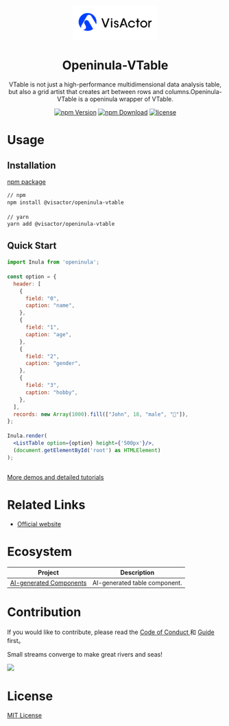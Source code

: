 <div align="center">
  <a href="" target="_blank">
    <img alt="VisActor Logo" width="200" src="https://github.com/VisActor/.github/blob/main/profile/500_200.svg"/>
  </a>
</div>

<div align="center">
  <h1>Openinula-VTable</h1>
</div>

<div align="center">

VTable is not just a high-performance multidimensional data analysis table, but also a grid artist that creates art between rows and columns.Openinula-VTable is a openinula wrapper of VTable.

[![npm Version](https://img.shields.io/npm/v/@visactor/vtable.svg)](https://www.npmjs.com/package/@visactor/openinula-vtable)
[![npm Download](https://img.shields.io/npm/dm/@visactor/vtable.svg)](https://www.npmjs.com/package/@visactor/openinula-vtable)
[![license](https://img.shields.io/badge/license-MIT-blue.svg)](https://github.com/visactor/vtable/blob/main/LICENSE)

</div>

# Usage

## Installation

[npm package](https://www.npmjs.com/package/@visactor/openinula-vtable)

```bash
// npm
npm install @visactor/openinula-vtable

// yarn
yarn add @visactor/openinula-vtable
```

## Quick Start

```jsx
import Inula from 'openinula';

const option = {
  header: [
    {
      field: "0",
      caption: "name",
    },
    {
      field: "1",
      caption: "age",
    },
    {
      field: "2",
      caption: "gender",
    },
    {
      field: "3",
      caption: "hobby",
    },
  ],
  records: new Array(1000).fill(["John", 18, "male", "🏀"]),
};

Inula.render(
  <ListTable option={option} height={'500px'}/>,
  (document.getElementById('root') as HTMLElement)
);
```

##

[More demos and detailed tutorials](https://visactor.io/vtable)

# Related Links

- [Official website](https://visactor.io/vtable)

# Ecosystem

| Project                                                     | Description                                                                            |
| ----------------------------------------------------------- | -------------------------------------------------------------------------------------- |
| [AI-generated Components](https://visactor.io/ai-vtable)    | AI-generated table component.                                                          |

# Contribution

If you would like to contribute, please read the [Code of Conduct ](./CODE_OF_CONDUCT.md) 和 [ Guide](./CONTRIBUTING.zh-CN.md) first。

Small streams converge to make great rivers and seas!

<a href="https://github.com/visactor/vtable/graphs/contributors"><img src="https://contrib.rocks/image?repo=visactor/vtable" /></a>

# License

[MIT License](./LICENSE)
